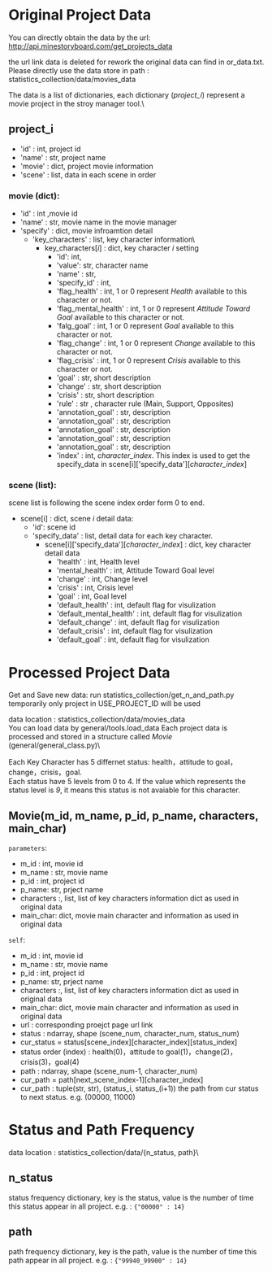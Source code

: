 # Original Project Data
You can directly obtain the data by the url:  http://api.minestoryboard.com/get_projects_data

the url link data is deleted for rework
the original data can find in or_data.txt.
Please directly use the data store in path : statistics_collection/data/movies_data

The data is a list of dictionaries, each dictionary (*project_i*) represent a movie project in the stroy manager tool.\

## project_i
- 'id' : int, project id
- 'name' : str, project name
- 'movie' : dict, project movie information
- 'scene' : list, data in each scene in order

### movie (dict):
- 'id' : int ,movie id
- 'name' : str, movie name in the movie manager
- 'specify' : dict, movie infroamtion detail
  - 'key_characters' : list, key character information\
    - key_characters[*i*] : dict, key character *i* setting
      - 'id': int, 
      - 'value': str, character name
      - 'name' : str, 
      - 'specify_id' : int, 
      - 'flag_health' : int, 1 or 0 represent *Health* available to this character or not.
      - 'flag_mental_health' : int, 1 or 0 represent *Attitude Toward Goal* available to this character or not.
      - 'falg_goal' : int, 1 or 0 represent *Goal* available to this character or not.
      - 'flag_change' : int, 1 or 0 represent *Change* available to this character or not.
      - 'flag_crisis' : int, 1 or 0 represent *Crisis* available to this character or not.
      - 'goal' : str, short description 
      - 'change' : str, short description 
      - 'crisis' : str, short description
      - 'rule' : str , character rule (Main, Support, Opposites)
      - 'annotation_goal' : str, description  
      - 'annotation_goal' : str, description 
      - 'annotation_goal' : str, description 
      - 'annotation_goal' : str, description 
      - 'annotation_goal' : str, description 
      - 'index' : int, *character_index*. This index is used to get the specify_data in scene[i]['specify_data'][*character_index*]
### scene (list):
  scene list is following the scene index order form 0 to end.
  - scene[i] : dict, scene *i* detail data:
    - 'id': scene id 
    - 'specify_data' : list, detail data for each key character.
      - scene[i]['specify_data'][*character_index*] : dict, key character detail data
        - 'health' : int, Health level
        - 'mental_health' : int, Attitude Toward Goal level
        - 'change' : int, Change level
        - 'crisis' : int, Crisis level
        - 'goal' : int, Goal level
        - 'default_health' : int, default flag  for visulization 
        - 'default_mental_health' : int, default flag  for visulization 
        - 'default_change' : int, default flag  for visulization 
        - 'default_crisis' : int, default flag  for visulization 
        - 'default_goal' : int, default flag  for visulization 
      
      
# Processed Project Data
Get and Save new data: run statistics_collection/get_n_and_path.py \
temporarily only project in USE_PROJECT_ID will be used

data location : statistics_collection/data/movies_data\
You can load data by general/tools.load_data
Each project data is processed and stored in a structure called *Movie* (general/general_class.py)\

Each Key Character has 5 differnet status: health，attitude to goal，change，crisis，goal.\
Each status have 5 levels from 0 to 4. If the value which represents the status level is *9*, it means this status is not avaiable for this character.

## Movie(m_id, m_name, p_id, p_name, characters, main_char)
`parameters`:
 - m_id : int, movie id
 - m_name : str, movie name
 - p_id : int, project id
 - p_name: str, prject name
 - characters :, list, list of key characters information dict as used in original data
 - main_char: dict, movie main character and information as used in original data
 
 `self`:
 - m_id : int, movie id
 - m_name : str, movie name
 - p_id : int, project id
 - p_name: str, prject name
 - characters :, list, list of key characters information dict as used in original data
 - main_char: dict, movie main character and information as used in original data
 - url : corresponding proejct page url link
 - status : ndarray, shape (scene_num, character_num, status_num)
  - cur_status = status[scene_index][character_index][status_index]
  - status order (index) : health(0)，attitude to goal(1)，change(2)，crisis(3)，goal(4)
 - path : ndarray, shape (scene_num-1, character_num)
  - cur_path = path[next_scene_index-1][character_index]
  - cur_path : tuple(str, str), (status_i, status_(i+1)) the path from cur status to next status. e.g. (00000, 11000) 
 
      
# Status and Path Frequency
data location : statistics_collection/data/{n_status, path}\
  
## n_status
status frequency dictionary, key is the status, value is the number of time this status appear in all project.
e.g. : `{"00000" : 14}`

## path
path frequency dictionary, key is the path, value is the number of time this path appear in all project.
e.g. : `{"99940_99900" : 14}`

  
  
